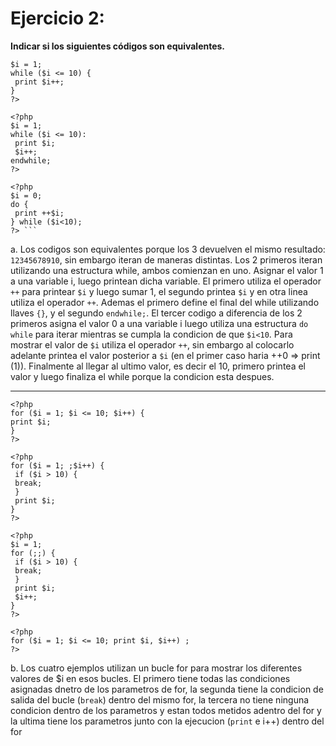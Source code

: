# Ejercicio 2:

**Indicar si los siguientes códigos son equivalentes.**

```<?php
$i = 1;
while ($i <= 10) {
 print $i++;
}
?>
```

```
<?php
$i = 1;
while ($i <= 10):
 print $i;
 $i++;
endwhile;
?>
```

````
<?php
$i = 0;
do {
 print ++$i;
} while ($i<10);
?> ```
````

a. Los codigos son equivalentes porque los 3 devuelven el mismo resultado: `12345678910`, sin embargo iteran de maneras distintas. Los 2 primeros iteran utilizando una estructura while, ambos comienzan en uno. Asignar el valor 1 a una variable i, luego printean dicha variable. El primero utiliza el operador `++` para printear `$i` y luego sumar 1, el segundo printea `$i` y en otra linea utiliza el operador `++`. Ademas el primero define el final del while utilizando llaves `{}`, y el segundo `endwhile;`. El tercer codigo a diferencia de los 2 primeros asigna el valor 0 a una variable i luego utiliza una estructura `do while` para iterar mientras se cumpla la condicion de que `$i<10`. Para mostrar el valor de `$i` utiliza el operador `++`, sin embargo al colocarlo adelante printea el valor posterior a `$i` (en el primer caso haria ++0 => print (1)). Finalmente al llegar al ultimo valor, es decir el 10, primero printea el valor y luego finaliza el while porque la condicion esta despues.

---

```
<?php
for ($i = 1; $i <= 10; $i++) {
print $i;
}
?>
```

```
<?php
for ($i = 1; ;$i++) {
 if ($i > 10) {
 break;
 }
 print $i;
}
?>
```

```
<?php
$i = 1;
for (;;) {
 if ($i > 10) {
 break;
 }
 print $i;
 $i++;
}
?>
```

```
<?php
for ($i = 1; $i <= 10; print $i, $i++) ;
?>
```

b. Los cuatro ejemplos utilizan un bucle for para mostrar los diferentes valores de $i en esos bucles. El primero tiene todas las condiciones asignadas dnetro de los parametros de for, la segunda tiene la condicion de salida del bucle (`break`) dentro del mismo for, la tercera no tiene ninguna condicion dentro de los parametros y estan todos metidos adentro del for y la ultima tiene los parametros junto con la ejecucion (`print` e i++) dentro del for
